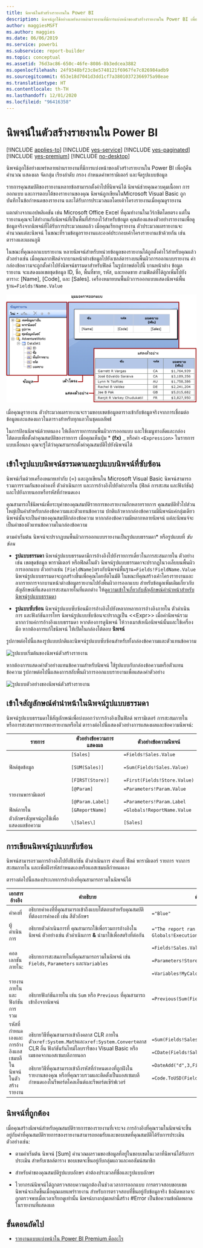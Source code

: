 ```yaml
---
title: นิพจน์ในตัวสร้างรายงานใน Power BI
description: นิพจน์ถูกใช้อย่างแพร่หลายผ่านรายงานที่มีการแบ่งหน้าของตัวสร้างรายงานใน Power BI เพื่อกู้คืน คำนวณ แสดงผล จัดกลุ่ม เรียงลำดับ กรอง กำหนดค่าพารามิเตอร์ และจัดรูปแบบข้อมูล
author: maggiesMSFT
ms.author: maggies
ms.date: 06/06/2019
ms.service: powerbi
ms.subservice: report-builder
ms.topic: conceptual
ms.assetid: 76d3ac86-650c-46fe-8086-8b3edcea3882
ms.openlocfilehash: 24f9348bf23c8e5748121f6967fe7c826984adb9
ms.sourcegitcommit: 653e18d7041d3dd1cf7a38010372366975a98eae
ms.translationtype: HT
ms.contentlocale: th-TH
ms.lasthandoff: 12/01/2020
ms.locfileid: "96416358"
---
```

# <a name="expressions-in-power-bi-report-builder"></a>นิพจน์ในตัวสร้างรายงานใน Power BI

[!INCLUDE [applies-to](../includes/applies-to.md)] [!INCLUDE [yes-service](../includes/yes-service.md)] [!INCLUDE [yes-paginated](../includes/yes-paginated.md)] [!INCLUDE [yes-premium](../includes/yes-premium.md)] [!INCLUDE [no-desktop](../includes/no-desktop.md)] 

นิพจน์ถูกใช้อย่างแพร่หลายผ่านรายงานที่มีการแบ่งหน้าของตัวสร้างรายงานใน Power BI เพื่อกู้คืน คำนวณ แสดงผล จัดกลุ่ม เรียงลำดับ กรอง กำหนดค่าพารามิเตอร์ และจัดรูปแบบข้อมูล 
  
รายการคุณสมบัติของรายงานหลายข้อสามารถตั้งค่าไปที่นิพจน์ได้ นิพจน์ช่วยคุณควบคุมเนื้อหา การออกแบบ และการตอบโต้ของรายงานของคุณ นิพจน์ถูกเขียนในMicrosoft Visual Basic ถูกบันทึกในข้อกำหนดของรายงาน และได้รับการประมวลผลโดยเค้าโครงรายงานเมื่อคุณดูรายงาน  
  
 แตกต่างจากแอปพลิเคชัน เช่น Microsoft Office Excel ที่คุณทำงานในเวิร์กชีตโดยตรง แต่ในรายงานคุณจะได้ทำงานกับนิพจน์ที่เป็นพื้นที่สำรองไว้สำหรับข้อมูล คุณต้องแสดงตัวอย่างรายงานเพื่อดูข้อมูลจริงจากนิพจน์ที่ได้รับการประมวลผลแล้ว เมื่อคุณเรียกดูรายงาน ตัวประมวลผลรายงานจะคำนวณแต่ละนิพจน์ ในขณะที่รวมข้อมูลรายงานและองค์ประกอบเค้าโครงรายงานเข้าด้วยกัน เช่น ตารางและแผนภูมิ  
  
 ในขณะที่คุณออกแบบรายงาน หลายนิพจน์สำหรับหน่วยข้อมูลของรายงานได้ถูกตั้งค่าไว้สำหรับคุณแล้ว ตัวอย่างเช่น เมื่อคุณลากฟิลด์จากบานหน้าต่างข้อมูลไปยังเซลล์ตารางบนพื้นผิวการออกแบบรายงาน ค่ากล่องข้อความจะถูกตั้งค่าไปยังนิพจน์ธรรมดาสำหรับฟิลด์ ในรูปภาพต่อไปนี้ บานหน้าต่าง ข้อมูลรายงาน จะแสดงผลเขตชุดข้อมูล ID, ชื่อ, พื้นที่ขาย, รหัส, และยอดขาย สามฟิลด์ที่ได้ถูกเพิ่มไปยังตาราง: [Name], [Code], และ [Sales]. เครื่องหมายบนพื้นผิวการออกแบบแสดงนิพจน์พื้นฐาน`=Fields!Name.Value`  
  
![มุมมองการออกแบบตัวสร้างรายงาน](media/report-builder-expressions/report-builder-data-design-preview.png)
  
 เมื่อคุณดูรายงาน ตัวประมวลผลรายงานจะรวมขอบเขตข้อมูลตารางเข้ากับข้อมูลจริงจากการเชื่อมต่อข้อมูลและแสดงแถวในตารางสำหรับทุกแถวในชุดผลลัพธ์  
  
 ในการป้อนนิพจน์ด้วยตนเอง ให้เลือกรายการบนพื้นผิวการออกแบบ และใช้เมนูทางลัดและกล่องโต้ตอบเพื่อตั้งค่าคุณสมบัติของรายการ เมื่อคุณเห็นปุ่ม * **(fx)** _ หรือค่า `<Expression>` ในรายการแบบเลื่อนลง คุณจะรู้ได้ว่าคุณสามารถตั้งค่าคุณสมบัติไปยังนิพจน์ได้ 
  
##  <a name="understanding-simple-and-complex-expressions"></a><a name="Types"></a> เข้าใจรูปแบบนิพจน์ธรรมดาและรูปแบบนิพจน์ที่ซับซ้อน  
 นิพจน์เริ่มด้วยเครื่องหมายเท่ากับ (=) และถูกเขียนใน Microsoft Visual Basic นิพจน์สามารถรวมการรวมกันของค่าคงที่ ตัวดำเนินการ และการอ้างอิงไปยังค่าภายใน (ฟิลด์ การสะสม และฟังก์ชัน) และไปยังภายนอกหรือรหัสที่กำหนดเอง  
  
 คุณสามารถใช้นิพจน์เพื่อระบุค่าของคุณสมบัติรายการของรายงานอีกหลายรายการ คุณสมบัติทั่วไปส่วนใหญ่เป็นค่าสำหรับกล่องข้อความและตัวแทนข้อความ ปกติแล้วหากกล่องข้อความมีนิพจน์แค่กลุ่มเดียว นิพจน์นั้นจะเป็นค่าของคุณสมบัติกล่องข้อความ หากกล่องข้อความมีหลากหลายนิพจน์ แต่ละนิพนจ์จะเป็นค่าของตัวแทนข้อความในกล่องข้อความ  
  
 ตามค่าเริ่มต้น นิพจน์จะปรากฏบนพื้นผิวการออกแบบรายงานเป็นรูปแบบธรรมดา* หรือรูปแบบที่ *ซับซ้อน*  
  
-   **รูปแบบธรรมดา** นิพจน์รูปแบบธรรมดามีการอ้างอิงไปยังรายการเดี่ยวในการสะสมภายใน ตัวอย่างเช่น เขตชุดข้อมูล พารามิเตอร์ หรือฟิลด์ในตัว นิพจน์รูปแบบธรรมดาจะปรากฏในวงเล็บบนพื้นผิวการออกแบบ ตัวอย่างเช่น `[FieldName]`ตรงกับนิพจน์พื้นฐาน`=Fields!FieldName.Value` นิพจน์รูปแบบธรรมดาจะถูกสร้างขึ้นเพื่อคุณโดยอัตโนมัติ ในขณะที่คุณสร้างเค้าโครงรายงานและลากรายการจากบานหน้าต่างข้อมูลรายงานไปยังพื้นผิวการออกแบบ สำหรับข้อมูลเพิ่มเติมเกี่ยวกับสัญลักษณ์ที่แสดงการสะสมภายในที่แตกต่าง ให้ดู[ความเข้าใจเกี่ยวกับสัญลักษณ์คำนำหน้าสำหรับนิพจน์รูปแบบธรรมดา](#DisplayText)  
  
-   **รูปแบบซับซ้อน** นิพจน์รูปแบบซับซ้อนมีการอ้างอิงไปยังหลากหลายการอ้างอิงภายใน ตัวดำเนินการ และฟังก์ชันการโทร นิพจน์รูปแบบซับซ้อนจะปรากฏเป็น <\<Expr>> เมื่อค่านิพจน์รวมมากกว่าแค่การอ้างอิงแบบธรรมดา หากต้องการดูนิพจน์ ให้วางเมาส์เหนือนิพจน์นั้นและใช้เครื่องมือ หากต้องการแก้ไขนิพจน์ ให้เปิดในกล่องโต้ตอบ **นิพจน์**  
  
 รูปภาพต่อไปนี้แสดงรูปแบบปกติและนิพจน์รูปแบบซับซ้อนสำหรับทั้งกล่องข้อความและตัวแทนข้อความ  
  
![รูปแบบเริ่มต้นของนิพจน์ตัวสร้างรายงาน](media/report-builder-expressions/report-builder-expression-default-format.png) 
  
 หากต้องการแสดงค่าตัวอย่างแทนข้อความสำหรับนิพจน์ ใช้รูปแบบกับกล่องข้อความหรือตัวแทนข้อความ รูปภาพต่อไปนี้แสดงการสลับพื้นผิวการออกแบบรายงานเพื่อแสดงค่าตัวอย่าง  
  
![รูปแบบตัวอย่างของนิพจน์ตัวสร้างรายงาน](media/report-builder-expressions/report-builder-expression-sample-values-format.png)  


## <a name="understanding-prefix-symbols-in-simple-expressions"></a><a name="DisplayText"></a> เข้าใจสัญลักษณ์คำนำหน้าในนิพจน์รูปแบบธรรมดา  

นิพจน์รูปแบบธรรมดาใช้สัญลักษณ์เพื่อบ่งบอกว่าการอ้างอิงเป็นฟิลด์ พารามิเตอร์ การสะสมภายใน หรือการสะสมรายการของรายงานหรือไม่ ตารางต่อไปนี้แสดงตัวอย่างการแสดงผลและข้อความนิพจน์:  
  
|รายการ|ตัวอย่างข้อความการแสดงผล|ตัวอย่างข้อความนิพจน์|  
|----------|--------------------------|-----------------------------|  
|ฟิลด์ชุดข้อมูล|`[Sales]`<br /><br /> `[SUM(Sales)]`<br /><br /> `[FIRST(Store)]`|`=Fields!Sales.Value`<br /><br /> `=Sum(Fields!Sales.Value)`<br /><br /> `=First(Fields!Store.Value)`|  
|รายงานพารามิเตอร์|`[@Param]`<br /><br /> `[@Param.Label]`|`=Parameters!Param.Value`<br /><br /> `=Parameters!Param.Label`|  
|ฟิลด์ภายใน|`[&ReportName]`|`=Globals!ReportName.Value`|  
|ตัวอักษรสัญพจน์ถูกใช้เพื่อแสดงผลข้อความ|`\[Sales\]`|`[Sales]`|  
  
##  <a name="writing-complex-expressions"></a><a name="References"></a> การเขียนนิพจน์รูปแบบซับซ้อน  
 นิพจน์สามารถรวมการอ้างอิงไปยังฟังก์ชัน ตัวดำเนินการ ค่าคงที่ ฟิลด์ พารามิเตอร์ รายการ จากการสะสมภายใน และเพื่อฝังรหัสกำหนดเองหรือแอสเซมบลีกำหนดเอง  
  
 ตารางต่อไปนี้แสดงประเภทการอ้างอิงที่คุณสามารถรวมในนิพจน์ได้  
  
|เอกสารอ้างอิง|คำอธิบาย|ตัวอย่าง:|  
|----------------|-----------------|-------------|  
|ค่าคงที่|อธิบายค่าคงที่ที่คุณสามารถเข้าถึงแบบโต้ตอบสำหรับคุณสมบัติที่ต้องการค่าคงที่ เช่น สีตัวอักษร|`="Blue"`|  
|ผู้ดำเนินการ|อธิบายตัวดำเนินการที่ คุณสามารถใช้เพื่อรวมการอ้างอิงในนิพจน์ ตัวอย่างเช่น ตัวดำเนินการ **&** นำมาใช้เพื่อสตริงที่ต่อกัน|`="The report ran at: " & Globals!ExecutionTime & "."`|  
|คอลเลกชันภายใน:|อธิบายการสะสมภายในที่คุณสามารถรวมในนิพจน์ เช่น `Fields`, `Parameters` และ`Variables`|`=Fields!Sales.Value`<br /><br /> `=Parameters!Store.Value`<br /><br /> `=Variables!MyCalculation.Value`|  
|รายงานภายในและฟังก์ชันการรวม|อธิบายฟังก์ชันภายใน เช่น `Sum` หรือ `Previous` ที่คุณสามารถเข้าถึงจากนิพจน์|`=Previous(Sum(Fields!Sales.Value))`|  
|รหัสที่กำหนดเองและการอ้างอิงแอสเซมบลีในนิพจน์ในตัวสร้างรายงาน |อธิบายวิธีที่คุณสามารถเข้าถึงคลาส CLR ภายในตัว`xref:System.Math`และ`xref:System.Convert`คลาส CLR อื่น ฟังก์ชันรันไทม์ไลบรารีของ Visual Basic หรือเมธอดจากแอสเซมบลีภายนอก<br /><br /> อธิบายวิธีที่คุณสามารถเข้าถึงรหัสที่กำหนดเองที่ถูกฝังในรายงานของคุณ หรือที่คุณรวบรวมและติดตั้งเป็นแอสเซมบลีกำหนดเองในรีพอร์ตไคลเอ็นต์และรีพอร์ตเซิร์ฟเวอร์|`=Sum(Fields!Sales.Value)`<br /><br /> `=CDate(Fields!SalesDate.Value)`<br /><br /> `=DateAdd("d",3,Fields!BirthDate.Value)`<br /><br /> `=Code.ToUSD(Fields!StandardCost.Value)`|  
   
##  <a name="validating-expressions"></a><a name="Valid"></a> นิพจน์ที่ถูกต้อง  
 เมื่อคุณสร้างนิพจน์สำหรับคุณสมบัติรายการของรายงานที่เจาะจง การอ้างอิงที่คุณรวมในนิพจน์จะขึ้นอยู่กับค่าที่คุณสมบัติรายการของรายงานสามารถยอมรับและขอบเขตที่คุณสมบัติได้รับการประเมิน ตัวอย่างเช่น:  
  
-   ตามค่าเริ่มต้น นิพจน์ [Sum] คำนวณผลรวมของข้อมูลที่อยู่ในขอบเขตในเวลาที่นิพจน์ได้รับการประเมิน สำหรับเซลล์ตาราง ขอบเขตจะขึ้นอยู่กับกลุ่มแถวและคอลัมน์สมาชิก 
  
-   สำหรับค่าของคุณสมบัติรูปแบบอักษร ค่าต้องประมวลที่ชื่อและรูปแบบอักษร  
  
-   ไวยากรณ์นิพจน์ได้ถูกตรวจสอบความถูกต้องในช่วงเวลาการออกแบบ การตรวจสอบขอบเขตนิพจน์จะเกิดขึ้นเมื่อคุณเผยแพร่รายงาน สำหรับการตรวจสอบที่ขึ้นอยู่กับข้อมูลจริง ข้อผิดพลาดจะถูกตรวจพบเมื่อเวลาเรียกดูเท่านั้น นิพจน์บางกลุ่มเหล่านี้สร้าง #Error เป็นข้อความข้อผิดพลาดในรายงานที่แสดงผล 

## <a name="next-steps"></a>ขั้นตอนถัดไป

- [รายงานแบบแบ่งหน้าใน Power BI Premium คืออะไร](paginated-reports-report-builder-power-bi.md)
